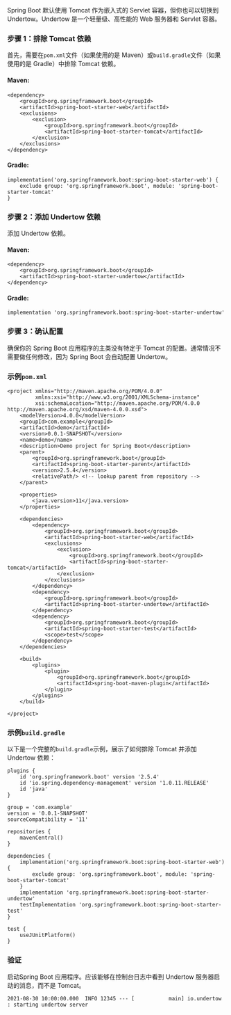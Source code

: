 Spring Boot 默认使用 Tomcat 作为嵌入式的 Servlet 容器，但你也可以切换到 Undertow。Undertow 是一个轻量级、高性能的 Web 服务器和 Servlet 容器。
### 步骤 1：排除 Tomcat 依赖
首先，需要在`pom.xml`文件（如果使用的是 Maven）或`build.gradle`文件（如果使用的是 Gradle）中排除 Tomcat 依赖。
#### Maven:
```
<dependency>
    <groupId>org.springframework.boot</groupId>
    <artifactId>spring-boot-starter-web</artifactId>
    <exclusions>
        <exclusion>
            <groupId>org.springframework.boot</groupId>
            <artifactId>spring-boot-starter-tomcat</artifactId>
        </exclusion>
    </exclusions>
</dependency>
```
#### Gradle:
```
implementation('org.springframework.boot:spring-boot-starter-web') {
    exclude group: 'org.springframework.boot', module: 'spring-boot-starter-tomcat'
}
```
### 步骤 2：添加 Undertow 依赖
添加 Undertow 依赖。
#### Maven:
```
<dependency>
    <groupId>org.springframework.boot</groupId>
    <artifactId>spring-boot-starter-undertow</artifactId>
</dependency>
```
#### Gradle:
```
implementation 'org.springframework.boot:spring-boot-starter-undertow'
```
### 步骤 3：确认配置
确保你的 Spring Boot 应用程序的主类没有特定于 Tomcat 的配置。通常情况不需要做任何修改，因为 Spring Boot 会自动配置 Undertow。
### 示例`pom.xml`

```
<project xmlns="http://maven.apache.org/POM/4.0.0"
         xmlns:xsi="http://www.w3.org/2001/XMLSchema-instance"
         xsi:schemaLocation="http://maven.apache.org/POM/4.0.0 http://maven.apache.org/xsd/maven-4.0.0.xsd">
    <modelVersion>4.0.0</modelVersion>
    <groupId>com.example</groupId>
    <artifactId>demo</artifactId>
    <version>0.0.1-SNAPSHOT</version>
    <name>demo</name>
    <description>Demo project for Spring Boot</description>
    <parent>
        <groupId>org.springframework.boot</groupId>
        <artifactId>spring-boot-starter-parent</artifactId>
        <version>2.5.4</version>
        <relativePath/> <!-- lookup parent from repository -->
    </parent>

    <properties>
        <java.version>11</java.version>
    </properties>

    <dependencies>
        <dependency>
            <groupId>org.springframework.boot</groupId>
            <artifactId>spring-boot-starter-web</artifactId>
            <exclusions>
                <exclusion>
                    <groupId>org.springframework.boot</groupId>
                    <artifactId>spring-boot-starter-tomcat</artifactId>
                </exclusion>
            </exclusions>
        </dependency>
        <dependency>
            <groupId>org.springframework.boot</groupId>
            <artifactId>spring-boot-starter-undertow</artifactId>
        </dependency>
        <dependency>
            <groupId>org.springframework.boot</groupId>
            <artifactId>spring-boot-starter-test</artifactId>
            <scope>test</scope>
        </dependency>
    </dependencies>

    <build>
        <plugins>
            <plugin>
                <groupId>org.springframework.boot</groupId>
                <artifactId>spring-boot-maven-plugin</artifactId>
            </plugin>
        </plugins>
    </build>

</project>
```
### 示例`build.gradle`
以下是一个完整的`build.gradle`示例，展示了如何排除 Tomcat 并添加 Undertow 依赖：
```
plugins {
    id 'org.springframework.boot' version '2.5.4'
    id 'io.spring.dependency-management' version '1.0.11.RELEASE'
    id 'java'
}

group = 'com.example'
version = '0.0.1-SNAPSHOT'
sourceCompatibility = '11'

repositories {
    mavenCentral()
}

dependencies {
    implementation('org.springframework.boot:spring-boot-starter-web') {
        exclude group: 'org.springframework.boot', module: 'spring-boot-starter-tomcat'
    }
    implementation 'org.springframework.boot:spring-boot-starter-undertow'
    testImplementation 'org.springframework.boot:spring-boot-starter-test'
}

test {
    useJUnitPlatform()
}
```
### 验证
启动Spring Boot 应用程序。应该能够在控制台日志中看到 Undertow 服务器启动的消息，而不是 Tomcat。
```
2021-08-30 10:00:00.000  INFO 12345 --- [           main] io.undertow                                : starting undertow server
```
